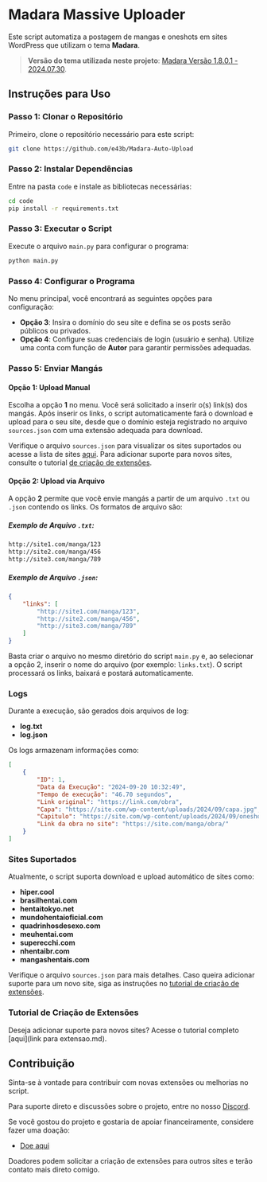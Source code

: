 # Madara Massive Uploader

Este script automatiza a postagem de mangas e oneshots em sites WordPress que utilizam o tema **Madara**.

> **Versão do tema utilizada neste projeto**: [Madara Versão 1.8.0.1 - 2024.07.30](https://mangabooth.com/product/wp-manga-theme-madara/).

## Instruções para Uso

### Passo 1: Clonar o Repositório

Primeiro, clone o repositório necessário para este script:

```bash
git clone https://github.com/e43b/Madara-Auto-Upload
```

### Passo 2: Instalar Dependências

Entre na pasta `code` e instale as bibliotecas necessárias:

```bash
cd code
pip install -r requirements.txt
```

### Passo 3: Executar o Script

Execute o arquivo `main.py` para configurar o programa:

```bash
python main.py
```

### Passo 4: Configurar o Programa

No menu principal, você encontrará as seguintes opções para configuração:

- **Opção 3**: Insira o domínio do seu site e defina se os posts serão públicos ou privados.
- **Opção 4**: Configure suas credenciais de login (usuário e senha). Utilize uma conta com função de **Autor** para garantir permissões adequadas.

### Passo 5: Enviar Mangás

#### Opção 1: Upload Manual

Escolha a opção **1** no menu. Você será solicitado a inserir o(s) link(s) dos mangás. Após inserir os links, o script automaticamente fará o download e upload para o seu site, desde que o domínio esteja registrado no arquivo `sources.json` com uma extensão adequada para download.

Verifique o arquivo `sources.json` para visualizar os sites suportados ou acesse a lista de sites [aqui](#sites-suportados). Para adicionar suporte para novos sites, consulte o tutorial [de criação de extensões](#tutorial-de-criação-de-extensões).

#### Opção 2: Upload via Arquivo

A opção **2** permite que você envie mangás a partir de um arquivo `.txt` ou `.json` contendo os links. Os formatos de arquivo são:

##### Exemplo de Arquivo `.txt`:

```txt
http://site1.com/manga/123
http://site2.com/manga/456
http://site3.com/manga/789
```

##### Exemplo de Arquivo `.json`:

```json
{
    "links": [
        "http://site1.com/manga/123",
        "http://site2.com/manga/456",
        "http://site3.com/manga/789"
    ]
}
```

Basta criar o arquivo no mesmo diretório do script `main.py` e, ao selecionar a opção 2, inserir o nome do arquivo (por exemplo: `links.txt`). O script processará os links, baixará e postará automaticamente.

### Logs

Durante a execução, são gerados dois arquivos de log:

- **log.txt**
- **log.json**

Os logs armazenam informações como:

```json
[
    {
        "ID": 1,
        "Data da Execução": "2024-09-20 10:32:49",
        "Tempo de execução": "46.70 segundos",
        "Link original": "https://link.com/obra",
        "Capa": "https://site.com/wp-content/uploads/2024/09/capa.jpg",
        "Capitulo": "https://site.com/wp-content/uploads/2024/09/oneshot.zip",
        "Link da obra no site": "https://site.com/manga/obra/"
    }
]
```

### Sites Suportados

Atualmente, o script suporta download e upload automático de sites como:

- **hiper.cool**
- **brasilhentai.com**
- **hentaitokyo.net**
- **mundohentaioficial.com**
- **quadrinhosdesexo.com**
- **meuhentai.com**
- **superecchi.com**
- **nhentaibr.com**
- **mangashentais.com**

Verifique o arquivo `sources.json` para mais detalhes. Caso queira adicionar suporte para um novo site, siga as instruções no [tutorial de criação de extensões](#tutorial-de-criação-de-extensões).

### Tutorial de Criação de Extensões

Deseja adicionar suporte para novos sites? Acesse o tutorial completo [aqui](link para extensao.md).

## Contribuição

Sinta-se à vontade para contribuir com novas extensões ou melhorias no script. 

Para suporte direto e discussões sobre o projeto, entre no nosso [Discord](https://discord.gg/SQKcCAuBRr).

Se você gostou do projeto e gostaria de apoiar financeiramente, considere fazer uma doação:

- [Doe aqui](https://oxapay.com/donate/70144069)

Doadores podem solicitar a criação de extensões para outros sites e terão contato mais direto comigo.
